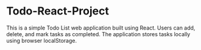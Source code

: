 # Todo-React-Project
This is a simple Todo List web application built using React. Users can add, delete, and mark tasks as completed. The application stores tasks locally using browser localStorage.
